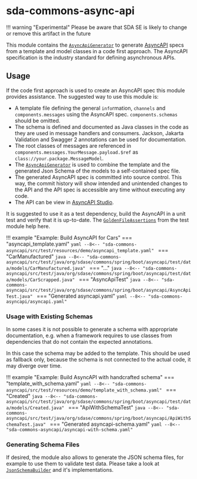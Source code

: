# sda-commons-async-api

!!! warning "Experimental"
    Please be aware that SDA SE is likely to change or remove this artifact in the future

This module contains the [`AsyncApiGenerator`](https://github.com/SDA-SE/sda-spring-boot-commons/blob/master/sda-commons-asyncapi/src/main/java/org/sdase/commons/spring/boot/asyncapi/AsyncApiGenerator.java)
to generate [AsyncAPI](https://www.asyncapi.com/) specs from a template and model classes in a
code first approach.
The AsyncAPI specification is the industry standard for defining asynchronous APIs.


## Usage

If the code first approach is used to create an AsyncAPI spec this module provides assistance.
The suggested way to use this module is:

- A template file defining the general `info`rmation, `channels` and `components.messages` using
  the AsyncAPI spec.
  `components.schemas` should be omitted.
- The schema is defined and documented as Java classes in the code as they are used in message
  handlers and consumers.
  Jackson, Jakarta Validation and Swagger 2 annotations can be used for documentation.
- The root classes of messages are referenced in `components.messages.YourMessage.payload.$ref` as
  `class://your.package.MessageModel`.
- The [`AsyncApiGenerator`](https://github.com/SDA-SE/sda-spring-boot-commons/blob/master/sda-commons-asyncapi/src/main/java/org/sdase/commons/spring/boot/asyncapi/AsyncApiGenerator.java)
  is used to combine the template and the generated Json Schema of the models to a self-contained
  spec file.
- The generated AsyncAPI spec is committed into source control.
  This way, the commit history will show intended and unintended changes to the API and the API spec
  is accessible any time without executing any code.
- The API can be view in [AsyncAPI Studio](https://studio.asyncapi.com/).

It is suggested to use it as a test dependency, build the AsyncAPI in a unit test and verify that it
is up-to-date.
The [`GoldenFileAssertions`](https://github.com/SDA-SE/sda-spring-boot-commons/blob/master/sda-commons-web-testing/src/main/java/org/sdase/commons/spring/boot/web/testing/GoldenFileAssertions.java)
from the test module help here.

!!! example "Example: Build AsyncAPI for Cars"
    === "asyncapi_template.yaml"
        ```yaml
        --8<-- "sda-commons-asyncapi/src/test/resources/demo/asyncapi_template.yaml"
        ```
    === "CarManufactured"
        ```java
        --8<-- "sda-commons-asyncapi/src/test/java/org/sdase/commons/spring/boot/asyncapi/test/data/models/CarManufactured.java"
        ```
    === "…"
        ```java
        --8<-- "sda-commons-asyncapi/src/test/java/org/sdase/commons/spring/boot/asyncapi/test/data/models/CarScrapped.java"
        ```
    === "AsyncApiTest"
        ```java
        --8<-- "sda-commons-asyncapi/src/test/java/org/sdase/commons/spring/boot/asyncapi/AsyncApiTest.java"
        ```
    === "Generated asyncapi.yaml"
        ```yaml
        --8<-- "sda-commons-asyncapi/asyncapi.yaml"
        ```


### Usage with Existing Schemas

In some cases it is not possible to generate a schema with appropriate documentation, e.g. when a
framework requires to use classes from dependencies that do not contain the expected annotations.

In this case the schema may be added to the template.
This should be used as fallback only, because the schema is not connected to the actual code, it may
diverge over time.

!!! example "Example: Build AsyncAPI with handcrafted schema"
    === "template_with_schema.yaml"
        ```yaml
        --8<-- "sda-commons-asyncapi/src/test/resources/demo/template_with_schema.yaml"
        ```
    === "Created"
        ```java
        --8<-- "sda-commons-asyncapi/src/test/java/org/sdase/commons/spring/boot/asyncapi/test/data/models/Created.java"
        ```
    === "ApiWithSchemaTest"
        ```java
        --8<-- "sda-commons-asyncapi/src/test/java/org/sdase/commons/spring/boot/asyncapi/ApiWithSchemaTest.java"
        ```
    === "Generated asyncapi-schema.yaml"
        ```yaml
        --8<-- "sda-commons-asyncapi/asyncapi-with-schema.yaml"
        ```


### Generating Schema Files

If desired, the module also allows to generate the JSON schema files, for example to use them to
validate test data.
Please take a look at [`JsonSchemaBuilder`](https://github.com/SDA-SE/sda-spring-boot-commons/blob/master/sda-commons-asyncapi/src/main/java/org/sdase/commons/spring/boot/asyncapi/jsonschema/JsonSchemaBuilder.java)
and it's implementations.
